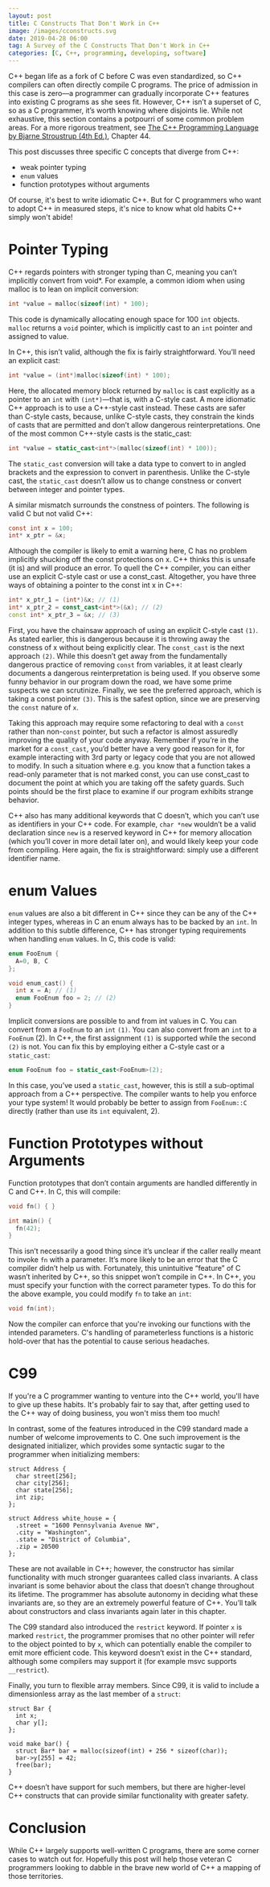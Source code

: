 ```yaml
---
layout: post
title: C Constructs That Don't Work in C++
image: /images/cconstructs.svg
date: 2019-04-28 06:00
tag: A Survey of the C Constructs That Don't Work in C++
categories: [C, C++, programming, developing, software]
---
```

[1]: https://www.amazon.com/Programming-Language-hardcover-4th/dp/0321958322/ref=sr_1_1?keywords=stroustrup+C%2B%2B&qid=1556464518&s=gateway&sr=8-1

C++ began life as a fork of C before C was even standardized, so C++ compilers can often directly compile C programs. The price of admission in this case is zero—a programmer can gradually incorporate C++ features into existing C programs as she sees fit. However, C++ isn’t a superset of C, so as a C programmer, it’s worth knowing where disjoints lie. While not exhaustive, this section contains a potpourri of some common problem areas. For a more rigorous treatment, see [The C++ Programming Language by Bjarne Stroustrup (4th Ed.)][1], Chapter 44.

This post discusses three specific C concepts that diverge from C++:

* weak pointer typing
* `enum` values
* function prototypes without arguments

Of course, it's best to write idiomatic C++. But for C programmers who want to adopt C++ in measured steps, it's nice to know what old habits C++ simply won't abide!

# Pointer Typing
C++ regards pointers with stronger typing than C, meaning you can’t implicitly convert from void*. For example, a common idiom when using malloc is to lean on implicit conversion:
```c
int *value = malloc(sizeof(int) * 100);
```

This code is dynamically allocating enough space for 100 `int` objects. `malloc` returns a `void` pointer, which is implicitly cast to an `int` pointer and assigned to value.

In C++, this isn’t valid, although the fix is fairly straightforward. You’ll need an explicit cast:

```cpp
int *value = (int*)malloc(sizeof(int) * 100);
```

Here, the allocated memory block returned by `malloc` is cast explicitly as a pointer to an `int` with `(int*)`—that is, with a C-style cast.
A more idiomatic C++ approach is to use a C++-style cast instead. These casts are safer than C-style casts, because, unlike C-style casts, they constrain the kinds of casts that are permitted and don’t allow dangerous reinterpretations. One of the most common C++-style casts is the static_cast:

```c++
int *value = static_cast<int*>(malloc(sizeof(int) * 100));
```

The `static_cast` conversion will take a data type to convert to in angled brackets and the expression to convert in parenthesis. Unlike the C-style cast, the `static_cast` doesn’t allow us to change constness or convert between integer and pointer types.

A similar mismatch surrounds the constness of pointers. The following is valid C but not valid C++:

```c
const int x = 100;
int* x_ptr = &x;
```

Although the compiler is likely to emit a warning here, C has no problem implicitly shucking off the const protections on x. C++ thinks this is unsafe (it is) and will produce an error. To quell the C++ compiler, you can either use an explicit C-style cast or use a const_cast. Altogether, you have three ways of obtaining a pointer to the const int x in C++:

```cpp
int* x_ptr_1 = (int*)&x; // (1)
int* x_ptr_2 = const_cast<int*>(&x); // (2)
const int* x_ptr_3 = &x; // (3)
```

First, you have the chainsaw approach of using an explicit C-style cast `(1)`. As stated earlier, this is dangerous because it is throwing away the constness of x without being explicitly clear. The `const_cast` is the next approach `(2)`. While this doesn’t get away from the fundamentally dangerous practice of removing `const` from variables, it at least clearly documents a dangerous reinterpretation is being used. If you observe some funny behavior in our program down the road, we have some prime suspects we can scrutinize. Finally, we see the preferred approach, which is taking a const pointer `(3)`. This is the safest option, since we are preserving the `const` nature of `x`.

Taking this approach may require some refactoring to deal with a `const` rather than non-`const` pointer, but such a refactor is almost assuredly improving the quality of your code anyway. Remember if you’re in the market for a `const_cast`, you’d better have a very good reason for it, for example interacting with 3rd party or legacy code that you are not allowed to modify. In such a situation where e.g. you know that a function takes a read-only parameter that is not marked const, you can use const_cast to document the point at which you are taking off the safety guards. Such points should be the first place to examine if our program exhibits strange behavior.

C++ also has many additional keywords that C doesn’t, which you can’t use as identifiers in your C++ code. For example, `char *new` wouldn’t be a valid declaration since `new` is a reserved keyword in C++ for memory allocation (which you’ll cover in more detail later on), and would likely keep your code from compiling. Here again, the fix is straightforward: simply use a different identifier name.

# enum Values

`enum` values are also a bit different in C++ since they can be any of the C++ integer types, whereas in C an enum always has to be backed by an `int`. In addition to this subtle difference, C++ has stronger typing requirements when handling `enum` values. In C, this code is valid:

```c
enum FooEnum {
  A=0, B, C
};

void enum_cast() {
  int x = A; // (1)
  enum FooEnum foo = 2; // (2)
}
```

Implicit conversions are possible to and from int values in C. You can convert from a `FooEnum` to an `int` `(1)`. You can also convert from an `int` to a `FooEnum` (2). In C++, the first assignment `(1)` is supported while the second `(2)` is not. You can fix this by employing either a C-style cast or a `static_cast`:

```cpp
enum FooEnum foo = static_cast<FooEnum>(2);
```

In this case, you’ve used a `static_cast`, however, this is still a sub-optimal approach from a C++ perspective. The compiler wants to help you enforce your type system! It would probably be better to assign from `FooEnum::C` directly (rather than use its `int` equivalent, 2).

# Function Prototypes without Arguments

Function prototypes that don’t contain arguments are handled differently in C and C++. In C, this will compile:

```c
void fn() { }

int main() {
  fn(42);
}
```

This isn’t necessarily a good thing since it’s unclear if the caller really meant to invoke `fn` with a parameter. It’s more likely to be an error that the C compiler didn’t help us with. Fortunately, this unintuitive “feature” of C wasn’t inherited by C++, so this snippet won’t compile in C++. In C++, you must specify your function with the correct parameter types. To do this for the above example, you could modify `fn` to take an `int`:

```cpp
void fn(int);
```

Now the compiler can enforce that you're invoking our functions with the intended parameters. C's handling of parameterless functions is a historic hold-over that has the potential to cause serious headaches.

# C99

If you're a C programmer wanting to venture into the C++ world, you'll have to give up these habits. It's probably fair to say that, after getting used to the C++ way of doing business, you won't miss them too much!

In contrast, some of the features introduced in the C99 standard made a number of welcome improvements to C. One such improvement is the designated initializer, which provides some syntactic sugar to the programmer when initializing members:

```
struct Address {
  char street[256];
  char city[256];
  char state[256];
  int zip;
};

struct Address white_house = {
  .street = "1600 Pennsylvania Avenue NW",
  .city = "Washington",
  .state = "District of Columbia",
  .zip = 20500
};
```

These are not available in C++; however, the constructor has similar functionality with much stronger guarantees called class invariants. A class invariant is some behavior about the class that doesn’t change throughout its lifetime. The programmer has absolute autonomy in deciding what these invariants are, so they are an extremely powerful feature of C++. You’ll talk about constructors and class invariants again later in this chapter.

The C99 standard also introduced the `restrict` keyword. If pointer `x` is marked `restrict`, the programmer promises that no other pointer will refer to the object pointed to by `x`, which can potentially enable the compiler to emit more efficient code. This keyword doesn’t exist in the C++ standard, although some compilers may support it (for example msvc supports `__restrict`).

Finally, you turn to flexible array members. Since C99, it is valid to include a dimensionless array as the last member of a `struct`:

```
struct Bar {
  int x;
  char y[];
};

void make_bar() {
  struct Bar* bar = malloc(sizeof(int) + 256 * sizeof(char));
  bar->y[255] = 42;
  free(bar);
}
```

C++ doesn’t have support for such members, but there are higher-level C++ constructs that can provide similar functionality with greater safety.

# Conclusion

While C++ largely supports well-written C programs, there are some corner cases to watch out for. Hopefully this post will help those veteran C programmers looking to dabble in the brave new world of C++ a mapping of those territories.
